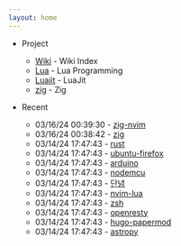 ```yaml
---
layout: home
---
```


* Project
	- [Wiki](/wiki/index) - Wiki Index
	- [Lua](/wiki/lua) - Lua Programming
	- [Luajit](/wiki/luajit) - LuaJit
	- [zig](/wiki/zig) - Zig

* Recent
	- 03/16/24 00:39:30 - [zig-nvim](wiki/zig-nvim.md)
	- 03/16/24 00:38:42 - [zig](wiki/zig.md)
	- 03/14/24 17:47:43 - [rust](wiki/rust.md)
	- 03/14/24 17:47:43 - [ubuntu-firefox](wiki/ubuntu-firefox.md)
	- 03/14/24 17:47:43 - [arduino](wiki/arduino.md)
	- 03/14/24 17:47:43 - [nodemcu](wiki/nodemcu.md)
	- 03/14/24 17:47:43 - [단념](wiki/단념.md)
	- 03/14/24 17:47:43 - [nvim-lua](wiki/nvim-lua.md)
	- 03/14/24 17:47:43 - [zsh](wiki/zsh.md)
	- 03/14/24 17:47:43 - [openresty](wiki/openresty.md)
	- 03/14/24 17:47:43 - [hugo-papermod](wiki/hugo-papermod.md)
	- 03/14/24 17:47:43 - [astropy](wiki/astropy.md)
